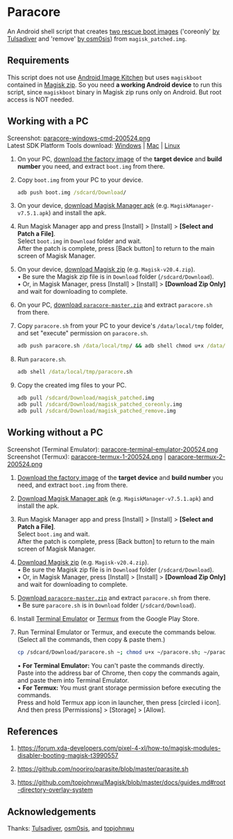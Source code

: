 # Paracore
An Android shell script that creates [two rescue boot images](https://forum.xda-developers.com/pixel-4-xl/how-to/magisk-modules-disabler-booting-magisk-t3990557) ('coreonly' [by Tulsadiver](https://forum.xda-developers.com/pixel-4-xl/how-to/magisk-modules-disabler-booting-magisk-t3990557) and 'remove' [by osm0sis](https://forum.xda-developers.com/showpost.php?p=80991013&postcount=15)) from `magisk_patched.img`.


## Requirements
This script does not use [Android Image Kitchen](https://forum.xda-developers.com/showthread.php?t=2073775) but uses `magiskboot` contained in [Magisk zip](https://github.com/topjohnwu/Magisk/releases). So you need **a working Android device** to run this script, since `magiskboot` binary in Magisk zip runs only on Android. But root access is NOT needed.


## Working with a PC
Screenshot: [paracore-windows-cmd-200524.png](https://raw.githubusercontent.com/nooriro/paracore/04e3f4921d649600a78a37ae4bfbd06a5772054b/screenshots/paracore-windows-cmd-200524.png)  
Latest SDK Platform Tools download: [Windows](https://dl.google.com/android/repository/platform-tools-latest-windows.zip) | [Mac](https://dl.google.com/android/repository/platform-tools-latest-darwin.zip) | [Linux](https://dl.google.com/android/repository/platform-tools-latest-linux.zip)

1. On your PC, [download the factory image](https://developers.google.com/android/images) of the **target device** and **build number** you need, and extract `boot.img` from there.

2. Copy `boot.img` from your PC to your device.
    ```bat
    adb push boot.img /sdcard/Download/
    ```
3. On your device, [download Magisk Manager apk](https://github.com/topjohnwu/Magisk/releases) (e.g. `MagiskManager-v7.5.1.apk`) and install the apk.

4. Run Magisk Manager app and press [Install] > [Install] > **[Select and Patch a File]**.  
   Select `boot.img` in `Download` folder and wait.  
   After the patch is complete, press [Back button] to return to the main screen of Magisk Manager.

5. On your device, [download Magisk zip](https://github.com/topjohnwu/Magisk/releases) (e.g. `Magisk-v20.4.zip`).  
   • Be sure the Magisk zip file is in `Download` folder (`/sdcard/Download`).  
   • Or, in Magisk Manager, press [Install] > [Install] > **[Download Zip Only]** and wait for downloading to complete.

6. On your PC, [download `paracore-master.zip`](https://github.com/nooriro/paracore/archive/master.zip) and extract `paracore.sh` from there.

7. Copy `paracore.sh` from your PC to your device's `/data/local/tmp` folder, and set "execute" permission on `paracore.sh`.
    ```bat
    adb push paracore.sh /data/local/tmp/ && adb shell chmod u+x /data/local/tmp/paracore.sh
    ```

8. Run `paracore.sh`.
    ```bat
    adb shell /data/local/tmp/paracore.sh
    ```

9. Copy the created img files to your PC.
    ```bat
    adb pull /sdcard/Download/magisk_patched.img
    adb pull /sdcard/Download/magisk_patched_coreonly.img
    adb pull /sdcard/Download/magisk_patched_remove.img
    ```

## Working without a PC
Screenshot (Terminal Emulator): [paracore-terminal-emulator-200524.png](https://raw.githubusercontent.com/nooriro/paracore/04e3f4921d649600a78a37ae4bfbd06a5772054b/screenshots/paracore-terminal-emulator-200524.png)  
Screenshot (Termux): [paracore-termux-1-200524.png](https://raw.githubusercontent.com/nooriro/paracore/04e3f4921d649600a78a37ae4bfbd06a5772054b/screenshots/paracore-termux-1-200524.png) | [paracore-termux-2-200524.png](https://raw.githubusercontent.com/nooriro/paracore/04e3f4921d649600a78a37ae4bfbd06a5772054b/screenshots/paracore-termux-2-200524.png)


1. [Download the factory image](https://developers.google.com/android/images) of the **target device** and **build number** you need, and extract `boot.img` from there.

2. [Download Magisk Manager apk](https://github.com/topjohnwu/Magisk/releases) (e.g. `MagiskManager-v7.5.1.apk`) and install the apk.

3. Run Magisk Manager app and press [Install] > [Install] > **[Select and Patch a File]**.  
   Select `boot.img` and wait.  
   After the patch is complete, press [Back button] to return to the main screen of Magisk Manager.

5. [Download Magisk zip](https://github.com/topjohnwu/Magisk/releases) (e.g. `Magisk-v20.4.zip`).  
   • Be sure the Magisk zip file is in `Download` folder (`/sdcard/Download`).  
   • Or, in Magisk Manager, press [Install] > [Install] > **[Download Zip Only]** and wait for downloading to complete.

5. [Download `paracore-master.zip`](https://github.com/nooriro/paracore/archive/master.zip) and extract `paracore.sh` from there.  
   • Be sure `paracore.sh` is in `Download` folder (`/sdcard/Download`).

6. Install [Terminal Emulator](https://play.google.com/store/apps/details?id=jackpal.androidterm) or [Termux](https://play.google.com/store/apps/details?id=com.termux) from the Google Play Store.

7. Run Terminal Emulator or Termux, and execute the commands below. (Select all the commands, then copy & paste them.)
    ```sh
    cp /sdcard/Download/paracore.sh ~; chmod u+x ~/paracore.sh; ~/paracore.sh
    ```
   • **For Terminal Emulator:** You can't paste the commands directly.  
   Paste into the address bar of Chrome, then copy the commands again, and paste them into Terminal Emulator.  
   • **For Termux:** You must grant storage permission before executing the commands.  
   Press and hold Termux app icon in launcher, then press [circled i icon]. And then press [Permissions] > [Storage] > [Allow].

## References
1. https://forum.xda-developers.com/pixel-4-xl/how-to/magisk-modules-disabler-booting-magisk-t3990557

2. https://github.com/nooriro/parasite/blob/master/parasite.sh

3. https://github.com/topjohnwu/Magisk/blob/master/docs/guides.md#root-directory-overlay-system


## Acknowledgements
Thanks: [Tulsadiver](https://forum.xda-developers.com/pixel-4-xl/how-to/magisk-modules-disabler-booting-magisk-t3990557), [osm0sis](https://forum.xda-developers.com/showpost.php?p=80991013&postcount=15), and [topjohnwu](https://github.com/topjohnwu/Magisk/blob/master/docs/guides.md#root-directory-overlay-system)
